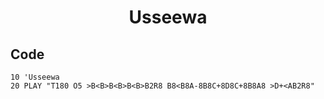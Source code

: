 <h1 align="center">Usseewa</h1>

## Code

```
10 'Usseewa
20 PLAY "T180 O5 >B<B>B<B>B<B>B2R8 B8<B8A-8B8C+8D8C+8B8A8 >D+<AB2R8"
```
